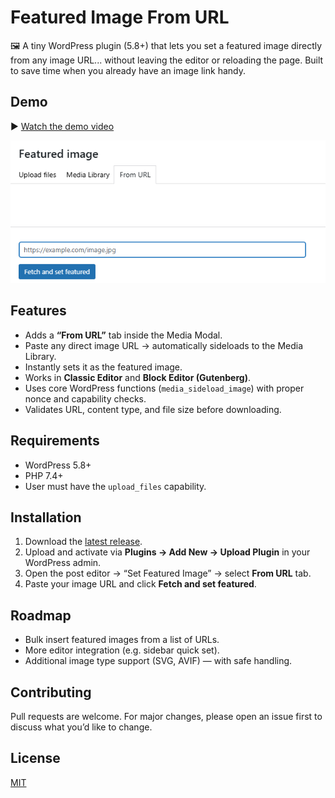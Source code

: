 # Featured Image From URL

🖼️ A tiny WordPress plugin (5.8+) that lets you set a featured image directly from any image URL... without leaving the editor or reloading the page. Built to save time when you already have an image link handy.

## Demo

▶️ [Watch the demo video](https://www.awesomescreenshot.com/video/43200081?key=365c86286c2d4bb74f20db58c807b14e)

![From URL Tab Screenshot](assets/screenshot.png)

## Features
- Adds a **“From URL”** tab inside the Media Modal.
- Paste any direct image URL → automatically sideloads to the Media Library.
- Instantly sets it as the featured image.
- Works in **Classic Editor** and **Block Editor (Gutenberg)**.
- Uses core WordPress functions (`media_sideload_image`) with proper nonce and capability checks.
- Validates URL, content type, and file size before downloading.

## Requirements
- WordPress 5.8+
- PHP 7.4+
- User must have the `upload_files` capability.

## Installation
1. Download the [latest release](https://github.com/HasheCS/wp-featured-image-from-url/releases).
2. Upload and activate via **Plugins → Add New → Upload Plugin** in your WordPress admin.
3. Open the post editor → “Set Featured Image” → select **From URL** tab.
4. Paste your image URL and click **Fetch and set featured**.

## Roadmap
- Bulk insert featured images from a list of URLs.
- More editor integration (e.g. sidebar quick set).
- Additional image type support (SVG, AVIF) — with safe handling.

## Contributing
Pull requests are welcome. For major changes, please open an issue first to discuss what you’d like to change.

## License
[MIT](LICENSE)
